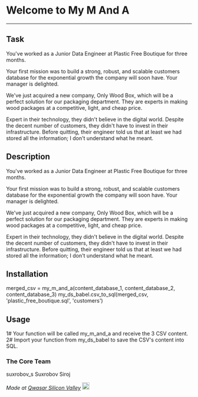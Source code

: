 # Welcome to My M And A
***

## Task
You've worked as a Junior Data Engineer at Plastic Free Boutique for three months.

Your first mission was to build a strong, robust, and scalable customers database for the exponential growth the company will soon have. Your manager is delighted.

We've just acquired a new company, Only Wood Box, which will be a perfect solution for our packaging department. They are experts in making wood packages at a competitive, light, and cheap price.

Expert in their technology, they didn't believe in the digital world. Despite the decent number of customers, they didn't have to invest in their infrastructure. Before quitting, their engineer told us that at least we had stored all the information; I don't understand what he meant.
## Description
You've worked as a Junior Data Engineer at Plastic Free Boutique for three months.

Your first mission was to build a strong, robust, and scalable customers database for the exponential growth the company will soon have. Your manager is delighted.

We've just acquired a new company, Only Wood Box, which will be a perfect solution for our packaging department. They are experts in making wood packages at a competitive, light, and cheap price.

Expert in their technology, they didn't believe in the digital world. Despite the decent number of customers, they didn't have to invest in their infrastructure. Before quitting, their engineer told us that at least we had stored all the information; I don't understand what he meant.

## Installation
merged_csv = my_m_and_a(content_database_1, content_database_2, content_database_3)
my_ds_babel.csv_to_sql(merged_csv, 'plastic_free_boutique.sql', 'customers')

## Usage
1# Your function will be called my_m_and_a and receive the 3 CSV content.
2# Import your function from my_ds_babel to save the CSV's content into SQL.

### The Core Team
suxrobov_s Suxrobov Siroj

<span><i>Made at <a href='https://qwasar.io'>Qwasar Silicon Valley</a></i></span>
<span><img alt='Qwasar Silicon Valley Logo' src='https://storage.googleapis.com/qwasar-public/qwasar-logo_50x50.png' width='20px'></span>

